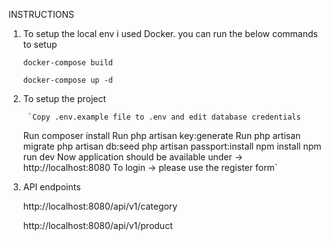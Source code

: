INSTRUCTIONS 

 1) To setup the local env i used Docker. you can run the below commands to setup
    
    `docker-compose build`

    `docker-compose up -d`

2) To setup the project
    
        `Copy .env.example file to .env and edit database credentials
	Run composer install
	Run php artisan key:generate
	Run php artisan migrate 
	php artisan db:seed
	php artisan passport:install
	npm install
	npm run dev
	Now application should be available under -> http://localhost:8080
	To login -> please use the register form`

3) API endpoints

	http://localhost:8080/api/v1/category

	http://localhost:8080/api/v1/product
